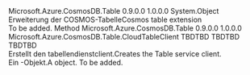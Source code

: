 <Type Name="CloudStorageAccountExtensions" FullName="Microsoft.Azure.CosmosDB.Table.CloudStorageAccountExtensions">
  <TypeSignature Language="C#" Value="public static class CloudStorageAccountExtensions" />
  <TypeSignature Language="ILAsm" Value=".class public auto ansi abstract sealed beforefieldinit CloudStorageAccountExtensions extends System.Object" />
  <TypeSignature Language="DocId" Value="T:Microsoft.Azure.CosmosDB.Table.CloudStorageAccountExtensions" />
  <TypeSignature Language="VB.NET" Value="Public Module CloudStorageAccountExtensions" />
  <TypeSignature Language="F#" Value="type CloudStorageAccountExtensions = class" />
  <AssemblyInfo>
    <AssemblyName>Microsoft.Azure.CosmosDB.Table</AssemblyName>
    <AssemblyVersion>0.9.0.0</AssemblyVersion>
    <AssemblyVersion>1.0.0.0</AssemblyVersion>
  </AssemblyInfo>
  <Base>
    <BaseTypeName>System.Object</BaseTypeName>
  </Base>
  <Interfaces />
  <Docs>
    <summary>
            <span data-ttu-id="aac4a-101">Erweiterung der COSMOS-Tabelle</span><span class="sxs-lookup"><span data-stu-id="aac4a-101">Cosmos table extension</span></span>
            </summary>
    <remarks>To be added.</remarks>
  </Docs>
  <Members>
    <Member MemberName="CreateCloudTableClient">
      <MemberSignature Language="C#" Value="public static Microsoft.Azure.CosmosDB.Table.CloudTableClient CreateCloudTableClient (this Microsoft.Azure.Storage.CloudStorageAccount account, Microsoft.Azure.CosmosDB.Table.TableConnectionPolicy connectionPolicy = null, Nullable&lt;Microsoft.Azure.CosmosDB.ConsistencyLevel&gt; consistencyLevel = null);" />
      <MemberSignature Language="ILAsm" Value=".method public static hidebysig class Microsoft.Azure.CosmosDB.Table.CloudTableClient CreateCloudTableClient(class Microsoft.Azure.Storage.CloudStorageAccount account, class Microsoft.Azure.CosmosDB.Table.TableConnectionPolicy connectionPolicy, valuetype System.Nullable`1&lt;valuetype Microsoft.Azure.CosmosDB.ConsistencyLevel&gt; consistencyLevel) cil managed" />
      <MemberSignature Language="DocId" Value="M:Microsoft.Azure.CosmosDB.Table.CloudStorageAccountExtensions.CreateCloudTableClient(Microsoft.Azure.Storage.CloudStorageAccount,Microsoft.Azure.CosmosDB.Table.TableConnectionPolicy,System.Nullable{Microsoft.Azure.CosmosDB.ConsistencyLevel})" />
      <MemberSignature Language="VB.NET" Value="&lt;Extension()&gt;&#xA;Public Function CreateCloudTableClient (account As CloudStorageAccount, Optional connectionPolicy As TableConnectionPolicy = null, Optional consistencyLevel As Nullable(Of ConsistencyLevel) = null) As CloudTableClient" />
      <MemberSignature Language="F#" Value="static member CreateCloudTableClient : Microsoft.Azure.Storage.CloudStorageAccount * Microsoft.Azure.CosmosDB.Table.TableConnectionPolicy * Nullable&lt;Microsoft.Azure.CosmosDB.ConsistencyLevel&gt; -&gt; Microsoft.Azure.CosmosDB.Table.CloudTableClient" Usage="Microsoft.Azure.CosmosDB.Table.CloudStorageAccountExtensions.CreateCloudTableClient (account, connectionPolicy, consistencyLevel)" />
      <MemberType>Method</MemberType>
      <AssemblyInfo>
        <AssemblyName>Microsoft.Azure.CosmosDB.Table</AssemblyName>
        <AssemblyVersion>0.9.0.0</AssemblyVersion>
        <AssemblyVersion>1.0.0.0</AssemblyVersion>
      </AssemblyInfo>
      <ReturnValue>
        <ReturnType>Microsoft.Azure.CosmosDB.Table.CloudTableClient</ReturnType>
      </ReturnValue>
      <Parameters>
        <Parameter Name="account" Type="Microsoft.Azure.Storage.CloudStorageAccount" RefType="this" />
        <Parameter Name="connectionPolicy" Type="Microsoft.Azure.CosmosDB.Table.TableConnectionPolicy" />
        <Parameter Name="consistencyLevel" Type="System.Nullable&lt;Microsoft.Azure.CosmosDB.ConsistencyLevel&gt;" />
      </Parameters>
      <Docs>
        <param name="account"><span data-ttu-id="aac4a-102">TBD</span><span class="sxs-lookup"><span data-stu-id="aac4a-102">TBD</span></span></param>
        <param name="connectionPolicy"><span data-ttu-id="aac4a-103">TBD</span><span class="sxs-lookup"><span data-stu-id="aac4a-103">TBD</span></span></param>
        <param name="consistencyLevel"><span data-ttu-id="aac4a-104">TBD</span><span class="sxs-lookup"><span data-stu-id="aac4a-104">TBD</span></span></param>
        <summary>
            <span data-ttu-id="aac4a-105">Erstellt den tabellendienstclient.</span><span class="sxs-lookup"><span data-stu-id="aac4a-105">Creates the Table service client.</span></span>
            </summary>
        <returns><span data-ttu-id="aac4a-106">Ein <see cref="T:Microsoft.Azure.CosmosDB.Table.CloudTableClient" />-Objekt.</span><span class="sxs-lookup"><span data-stu-id="aac4a-106">A <see cref="T:Microsoft.Azure.CosmosDB.Table.CloudTableClient" /> object.</span></span></returns>
        <remarks>To be added.</remarks>
      </Docs>
    </Member>
  </Members>
</Type>